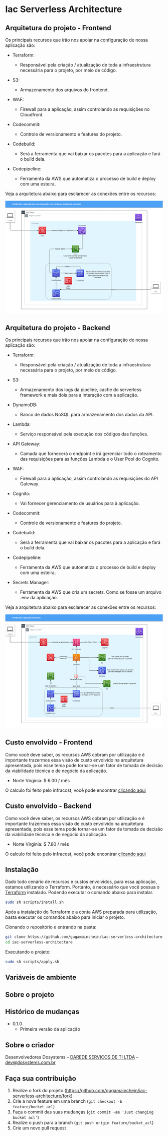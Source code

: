 # Iac Serverless Architecture

<!--
Pensando nisso, desenvolvemos uma aplicação voltada para utilização do superset do Javascript, o Typescript, aliado com o framework para deploys de recursos serverless na AWS, o famoso Serverless Framework. -->

## Arquitetura do projeto - Frontend

Os principais recursos que irão nos apoiar na configuração de nossa aplicação são:

- Terraform:

  - Responsável pela criação / atualização de toda a infraestrutura necessária para o projeto, por meio de código.

- S3:

  - Armazenamento dos arquivos do frontend.

- WAF:

  - Firewall para a aplicação, assim controlando as requisições no Cloudfront.

- Codecommit:

  - Controle de versionamento e features do projeto.

- Codebuild:

  - Será a ferramenta que vai baixar os pacotes para a aplicação e fará o build dela.

- Codepipeline:
  - Ferramenta da AWS que automatiza o processo de build e deploy com uma esteira.

Veja a arquitetura abaixo para esclarecer as conexões entre os recursos:

![Arquitetura AWS][architecture_front]

## Arquitetura do projeto - Backend

Os principais recursos que irão nos apoiar na configuração de nossa aplicação são:

- Terraform:

  - Responsável pela criação / atualização de toda a infraestrutura necessária para o projeto, por meio de código.

- S3:

  - Armazenamento dos logs da pipeline, cache do serverless framework e mais dois para a interação com a aplicação.

- DynamoDB:

  - Banco de dados NoSQL para armazenamento dos dados da API.

- Lambda:

  - Serviço responsável pela execução dos códigos das funções.

- API Gateway:

  - Camada que fornecerá o endpoint e irá gerenciar todo o roteamento das requisições para as funções Lambda e o User Pool do Cognito.

- WAF:

  - Firewall para a aplicação, assim controlando as requisições do API Gateway.

- Cognito:

  - Vai fornecer gerenciamento de usuários para à aplicação.

- Codecommit:

  - Controle de versionamento e features do projeto.

- Codebuild:

  - Será a ferramenta que vai baixar os pacotes para a aplicação e fará o build dela.

- Codepipeline:

  - Ferramenta da AWS que automatiza o processo de build e deploy com uma esteira.

- Secrets Manager:
  - Ferramenta da AWS que cria um secrets. Como se fosse um arquivo .env da aplicação.

Veja a arquitetura abaixo para esclarecer as conexões entre os recursos:

![Arquitetura AWS][architecture_back]

## Custo envolvido - Frontend

Como você deve saber, os recursos AWS cobram por utilização e é importante trazermos essa visão de custo envolvido na arquitetura apresentada, pois esse tema pode tornar-se um fator de tomada de decisão da viabilidade técnica e de negócio da aplicação.

- Norte Virgínia: $ 6.00 / mês

O calculo foi feito pelo infracost, você pode encontrar [clicando aqui][infracost_calc_front]

## Custo envolvido - Backend

Como você deve saber, os recursos AWS cobram por utilização e é importante trazermos essa visão de custo envolvido na arquitetura apresentada, pois esse tema pode tornar-se um fator de tomada de decisão da viabilidade técnica e de negócio da aplicação.

- Norte Virgínia: $ 7.80 / mês

O calculo foi feito pelo infracost, você pode encontrar [clicando aqui][infracost_calc_back]

## Instalação

Dado todo cenário de recursos e custos envolvidos, para essa aplicação, estamos utilizando o Terraform. Portanto, é necessário que você possua o [Terraform][terraform] instalado. Podendo executar o comando abaixo para instalar.

```sh
sudo sh scripts/install.sh
```

Após a instalação do Terraform e a conta AWS preparada para utilização, basta executar os comandos abaixo para iniciar o projeto.

Clonando o repositório e entrando na pasta:

```sh
git clone https://github.com/gugamainchein/iac-serverless-architecture
cd iac-serverless-architecture
```

Executando o projeto:

```sh
sudo sh scripts/apply.sh
```

## Variáveis de ambiente

<!-- Após as realizações dos passos acima e a inicialização do projeto com sucesso, você está pronto para integrá-lo com os recursos de sua conta AWS, por meio das variáveis de ambiente abaixo:

- API_NAME: Nome do seu projeto back-end;

- STAGE: Ambiente que está trabalhando, como por exemplo "dev", "qa" e "prod";

- API_URL: Endpoint da API, de acordo com o ambiente. Caso esteja rodando localmente, a URL tende a ser http://localhost:3000;

- AUTH_HEADER: JWT de sua preferência para validação na autorização. -->

## Sobre o projeto

<!-- O back-end deste repositório, tem como propósito a realização do CRU (Create, Read e Update) de clientes no banco de dados. Pensando nisso, abordaremos nos tópicos abaixo como o projeto está estruturado.

- Arquivo principal:

  - O arquivo `serverless.ts` contém todas as instruções / configurações que o [Serverless Framework]_serverless-framework] necessita para executar a aplicação localmente e em outros ambientes.

- Roteamento:

  - Dentro do diretório `/src/routes` encontram-se todos os arquivos de rotas, relacionados com os arquivos e funções responsáveis, da aplicação.

- Banco de dados:

  - No projeto, estamos utilizando o banco de dados NoSQL da AWS, no caso o DynamoDB. Por ser um recurso desta cloud, para realização da conexão e execução de comandos, utilizamos o [SDK][aws_sdk];
  - Todas as interaçõs com o DynamoDB serão encontradas em `/src/model`.

- Arquivos compartilhados:

  - Como uma prática muito comum de Clean Code, buscamos reaproveitar o máximo de código possível e de forma inteligente. Para alcançar esse propósito, todo compartilhamento de funções e objetos serão encontrados em `/src/shared`, separados de acordo com suas categorias.

- Funções:
  - Todas as funções, responsáveis pela execução das regras de negócio, encontram-se em `/src/functions`. -->

## Histórico de mudanças

- 0.1.0
  - Primeira versão da aplicação

## Sobre o criador

Desenvolvedores Dosystems – [DAREDE SERVICOS DE TI LTDA](https://www.darede.com.br/) – [dev@dosystems.com.br][email]

## Faça sua contribuição

1. Realize o fork do projeto (<https://github.com/gugamainchein/iac-serverless-architecture/fork>)
2. Crie a nova feature em uma branch (`git checkout -b feature/bucket_acl`)
3. Faça o commit das suas mudanças (`git commit -am 'Just changing bucket acl'`)
4. Realize o push para a branch (`git push origin feature/bucket_acl`)
5. Crie um novo pull request

<!-- Start Functions -->

[architecture_front]: ./docs/architecture/architecture_front.png
[architecture_back]: ./docs/architecture/architecture_back.png
[email]: mailto:dev@dosystems.com.br?subject=Gostaria%20de%20solicitar%20um%20orçamento.
[npm_image]: https://img.shields.io/npm/v/datadog-metrics.svg?style=flat-square
[infracost_calc_front]: ./docs/infracost/calc_front.txt
[infracost_calc_back]: ./docs/infracost/calc_back.txt
[npm_url]: https://docs.npmjs.com/cli/v8
[terraform]: https://www.terraform.io/
[serverless_framework]: https://www.serverless.com/framework/docs
[aws_sdk]: https://aws.amazon.com/sdk-for-javascript/

<!-- End Functions -->
